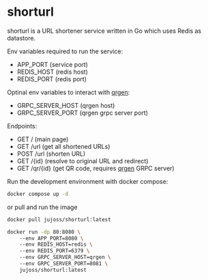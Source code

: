 # shorturl

shorturl is a URL shortener service written in Go which uses Redis as datastore.

Env variables required to run the service:
- APP_PORT (service port)
- REDIS_HOST (redis host)
- REDIS_PORT (redis port)

Optinal env variables to interact with [qrgen](github.com/juanjoss/qrgen):
- GRPC_SERVER_HOST (qrgen host)
- GRPC_SERVER_PORT (qrgen grpc server port)

Endpoints:
- GET / (main page)
- GET /url (get all shortened URLs)
- POST /url (shorten URL)
- GET /{id} (resolve to original URL and redirect)
- GET /qr/{id} (get QR code, requires [qrgen](github.com/juanjoss/qrgen) GRPC server)

Run the development environment with docker compose:

```bash
docker compose up -d
```

or pull and run the image

```bash
docker pull jujoss/shorturl:latest
```

```bash
docker run -dp 80:8080 \ 
    --env APP_PORT=8080 \ 
    --env REDIS_HOST=redis \ 
    --env REDIS_PORT=6379 \ 
    --env GRPC_SERVER_HOST=qrgen \ 
    --env GRPC_SERVER_PORT=8081 \ 
    jujoss/shorturl:latest
```
